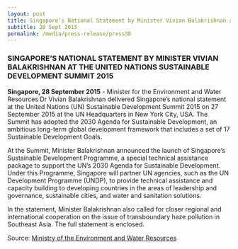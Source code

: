 ```yaml
---
layout: post
title: Singapore’s National Statement by Minister Vivian Balakrishnan at the United Nations Sustainable Development Summit 2015
subtitle: 28 Sept 2015
permalink: /media/press-release/press38
---
```


### SINGAPORE’S NATIONAL STATEMENT BY MINISTER VIVIAN BALAKRISHNAN AT THE UNITED NATIONS SUSTAINABLE DEVELOPMENT SUMMIT 2015

**Singapore, 28 September 2015** - Minister for the Environment and Water Resources Dr Vivian Balakrishnan delivered Singapore’s national statement at the United Nations (UN) Sustainable Development Summit 2015 on 27 September 2015 at the UN Headquarters in New York City, USA. The Summit has adopted the 2030 Agenda for Sustainable Development, an ambitious long-term global development framework that includes a set of 17 Sustainable Development Goals.  

At the Summit, Minister Balakrishnan announced the launch of Singapore’s Sustainable Development Programme, a special technical assistance package to support the UN’s 2030 Agenda for Sustainable Development.  Under this Programme, Singapore will partner UN agencies, such as the UN Development Programme (UNDP), to provide technical assistance and capacity building to developing countries in the areas of leadership and governance, sustainable cities, and water and sanitation solutions.

In the statement, Minister Balakrishnan also called for closer regional and international cooperation on the issue of transboundary haze pollution in Southeast Asia. The full statement is enclosed.

Source: [<a href="http://www.mewr.gov.sg/news/singapores-national-statement-by-minister-vivian-balakrishnan-at-the-united-nations-sustainable-development-summit-2015-1" target="_blank">Ministry of the Environment and Water Resources</a>](http://www.mewr.gov.sg/news/singapores-national-statement-by-minister-vivian-balakrishnan-at-the-united-nations-sustainable-development-summit-2015-1)